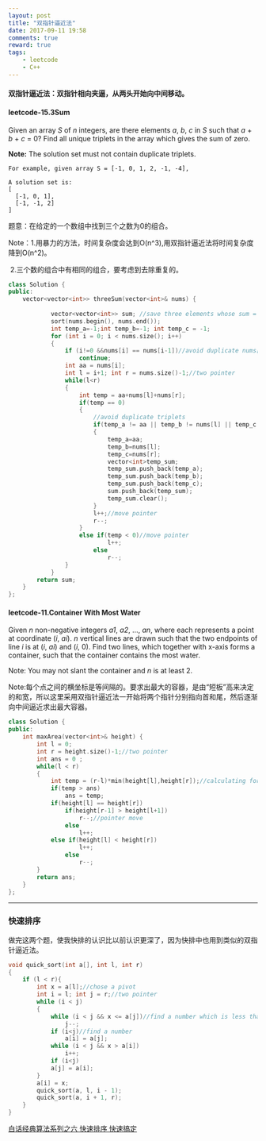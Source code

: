 ```yaml
---
layout: post
title: "双指针逼近法"
date: 2017-09-11 19:58
comments: true
reward: true
tags: 
	- leetcode
	- C++
---
```


#### 双指针逼近法：双指针相向夹逼，从两头开始向中间移动。

#### leetcode-15.3Sum

Given an array *S* of *n* integers, are there elements *a*, *b*, *c* in *S* such that *a* + *b* + *c* = 0? Find all unique triplets in the array which gives the sum of zero.

**Note:** The solution set must not contain duplicate triplets.

```
For example, given array S = [-1, 0, 1, 2, -1, -4],

A solution set is:
[
  [-1, 0, 1],
  [-1, -1, 2]
]
```

题意：在给定的一个数组中找到三个之数为0的组合。

<!--more--> 

Note：1.用暴力的方法，时间复杂度会达到O(n^3),用双指针逼近法将时间复杂度降到O(n^2)。

​	    2.三个数的组合中有相同的组合，要考虑到去除重复的。

```C++
class Solution {
public:
    vector<vector<int>> threeSum(vector<int>& nums) {
        
            vector<vector<int>> sum; //save three elements whose sum = 0;
        	sort(nums.begin(), nums.end());
            int temp_a=-1;int temp_b=-1; int temp_c = -1;
	        for (int i = 0; i < nums.size(); i++)
            {
                if (i!=0 &&nums[i] == nums[i-1])//avoid duplicate nums[i]
                    continue;
                int aa = nums[i];
                int l = i+1; int r = nums.size()-1;//two pointer
                while(l<r)
                {
                    int temp = aa+nums[l]+nums[r];
                    if(temp == 0)
                    {
                        //avoid duplicate triplets
                        if(temp_a != aa || temp_b != nums[l] || temp_c != nums[r])
                        {
                            temp_a=aa;
                            temp_b=nums[l];
                            temp_c=nums[r];
                            vector<int>temp_sum;
                            temp_sum.push_back(temp_a);
                            temp_sum.push_back(temp_b);
                            temp_sum.push_back(temp_c);
                            sum.push_back(temp_sum);
                            temp_sum.clear();
                        }
					    l++;//move pointer
					    r--;
                    }
                    else if(temp < 0)//move pointer
                            l++;
                        else
                            r--;
                }
            }
        return sum;
    }
};
```

#### leetcode-11.Container With Most Water

Given *n* non-negative integers *a1*, *a2*, ..., *an*, where each represents a point at coordinate (*i*, *ai*). *n* vertical lines are drawn such that the two endpoints of line *i* is at (*i*, *ai*) and (*i*, 0). Find two lines, which together with x-axis forms a container, such that the container contains the most water.

Note: You may not slant the container and *n* is at least 2.

Note:每个点之间的横坐标是等间隔的。要求出最大的容器，是由“短板”高来决定的和宽，所以这里采用双指针逼近法一开始将两个指针分别指向首和尾，然后逐渐向中间逼近求出最大容器。

```c++
class Solution {
public:
    int maxArea(vector<int>& height) {
        int l = 0;
        int r = height.size()-1;//two pointer
        int ans = 0 ;
        while(l < r)
        {
            int temp = (r-l)*min(height[l],height[r]);//calculating formula 
            if(temp > ans)
                ans = temp;
            if(height[l] == height[r])
                if(height[r-1] > height[l+1])
                    r--;//pointer move
                else
                    l++;
            else if(height[l] < height[r])
                    l++;
                else
                    r--;
        }
        return ans;
    }
};
```

---

### 快速排序

做完这两个题，使我快排的认识比以前认识更深了，因为快排中也用到类似的双指针逼近法。

```c++
void quick_sort(int a[], int l, int r)
{
	if (l < r){
		int x = a[l];//chose a pivot
		int i = l; int j = r;//two pointer
		while (i < j)
		{
			while (i < j && x <= a[j])//find a number which is less than pivot
				j--;
			if (i<j)//find a number
				a[i] = a[j];
			while (i < j && x > a[i])
				i++;
			if (i<j)
			a[j] = a[i];		
		}
		a[i] = x;
		quick_sort(a, l, i - 1);
		quick_sort(a, i + 1, r); 
	}
}
```

[白话经典算法系列之六 快速排序 快速搞定](http://blog.csdn.net/morewindows/article/details/6684558)

